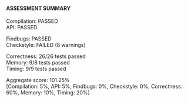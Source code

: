 #### **ASSESSMENT SUMMARY**  
Compilation: PASSED  
API: PASSED  
  
Findbugs: PASSED  
Checkstyle: FAILED (8 warnings)  
  
Correctness: 26/26 tests passed  
Memory: 9/8 tests passed  
Timing: 9/9 tests passed  
  
Aggregate score: 101.25%  
[Compilation: 5%, API: 5%, Findbugs: 0%, Checkstyle: 0%, Correctness: 60%, Memory: 10%, Timing: 20%]